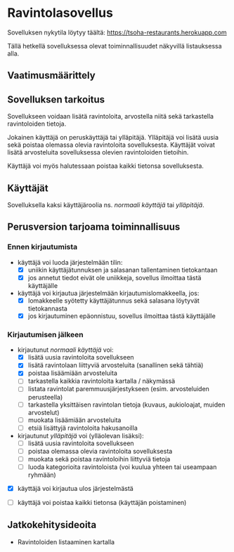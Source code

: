# Ravintolasovellus

Sovelluksen nykytila löytyy täältä: https://tsoha-restaurants.herokuapp.com

Tällä hetkellä sovelluksessa olevat toiminnallisuudet näkyvillä listauksessa alla.

## Vaatimusmäärittely

## Sovelluksen tarkoitus

Sovellukseen voidaan lisätä ravintoloita, arvostella niitä sekä tarkastella ravintoloiden tietoja. 

Jokainen käyttäjä on peruskäyttäjä tai ylläpitäjä. Ylläpitäjä voi lisätä uusia sekä poistaa olemassa olevia ravintoloita sovelluksesta. Käyttäjät voivat lisätä arvosteluita sovelluksessa olevien ravintoloiden tietoihin.

Käyttäjä voi myös halutessaan poistaa kaikki tietonsa sovelluksesta. 

## Käyttäjät

Sovelluksella kaksi käyttäjäroolia ns. _normaali käyttäjä_ tai _ylläpitäjä_.

## Perusversion tarjoama toiminnallisuus

### Ennen kirjautumista

- käyttäjä voi luoda järjestelmään tilin:
  - [x] uniikin käyttäjätunnuksen ja salasanan tallentaminen tietokantaan 
  - [x] jos annetut tiedot eivät ole uniikkeja, sovellus ilmoittaa tästä käyttäjälle

- käyttäjä voi kirjautua järjestelmään kirjautumislomakkeella, jos:
  - [x] lomakkeelle syötetty käyttäjätunnus sekä salasana löytyvät tietokannasta 
  - [x] jos kirjautuminen epäonnistuu, sovellus ilmoittaa tästä käyttäjälle 

### Kirjautumisen jälkeen

- kirjautunut _normaali käyttäjä_ voi:
  - [x] lisätä uusia ravintoloita sovellukseen
  - [x] lisätä ravintolaan liittyviä arvosteluita (sanallinen sekä tähtiä)
  - [x] poistaa lisäämiään arvosteluita
  - [ ] tarkastella kaikkia ravintoloita kartalla / näkymässä 
  - [ ] listata ravintolat paremmuusjärjestykseen (esim. arvosteluiden perusteella)
  - [ ] tarkastella yksittäisen ravintolan tietoja (kuvaus, aukioloajat, muiden arvostelut)
  - [ ] muokata lisäämiään arvosteluita
  - [ ] etsiä lisättyjä ravintoloita hakusanoilla

- kirjautunut _ylläpitäjä_ voi (ylläolevan lisäksi):
  - [ ] lisätä uusia ravintoloita sovellukseen
  - [ ] poistaa olemassa olevia ravintoloita sovelluksesta
  - [ ] muokata sekä poistaa ravintoloihin liittyviä tietoja
  - [ ] luoda kategorioita ravintoloista (voi kuulua yhteen tai useampaan ryhmään)

- [x] käyttäjä voi kirjautua ulos järjestelmästä 

- [ ] käyttäjä voi poistaa kaikki tietonsa (käyttäjän poistaminen)

## Jatkokehitysideoita

- Ravintoloiden listaaminen kartalla
